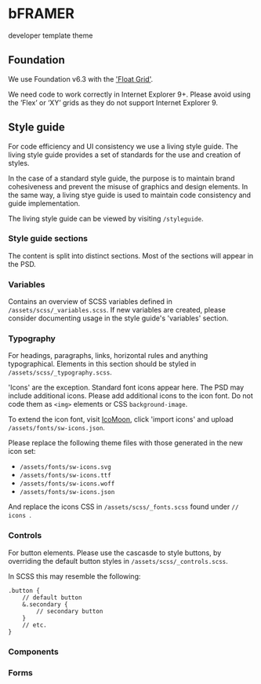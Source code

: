 # bFRAMER
developer template theme

## Foundation ##
We use Foundation v6.3 with the ['Float Grid'](https://foundation.zurb.com/sites/docs/grid.html).

We need code to work correctly in Internet Explorer 9+. Please avoid using the ’Flex’ or ‘XY’ grids as they do not support Internet Explorer 9.

## Style guide ##
For code efficiency and UI consistency we use a living style guide. The living style guide provides a set of standards for the use and creation of styles.

In the case of a standard style guide, the purpose is to maintain brand cohesiveness and prevent the misuse of graphics and design elements. In the same way, a living stye guide is used to maintain code consistency and guide implementation.

The living style guide can be viewed by visiting `/styleguide`.

### Style guide sections ###
The content is split into distinct sections. Most of the sections will appear in the PSD.  

### Variables ###
Contains an overview of SCSS variables defined in `/assets/scss/_variables.scss`.
If new variables are created, please consider documenting usage in the style guide's 'variables' section.

### Typography ###
For headings, paragraphs, links, horizontal rules and anything typographical. Elements in this section should be styled in `/assets/scss/_typography.scss`.

'Icons' are the exception. 
Standard font icons appear here. The PSD may include additional icons. Please add additional icons to the icon font. Do not code them as `<img>` elements or CSS `background-image`.

To extend the icon font, visit [IcoMoon](https://icomoon.io/app/), click 'import icons' and upload `/assets/fonts/sw-icons.json`.

Please replace the following theme files with those generated in the new icon set:
* `/assets/fonts/sw-icons.svg`
* `/assets/fonts/sw-icons.ttf`
* `/assets/fonts/sw-icons.woff`
* `/assets/fonts/sw-icons.json`

And replace the icons CSS in `/assets/scss/_fonts.scss` found under `// icons `.

### Controls ###
For button elements. Please use the cascasde to style buttons, by overriding the default button styles in `/assets/scss/_controls.scss`.

In SCSS this may resemble the following:
```
.button {
    // default button
    &.secondary {
        // secondary button
    }
    // etc.
}
```

### Components ###

### Forms ###



